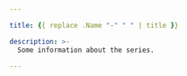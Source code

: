 ```yaml
---

title: {{ replace .Name "-" " " | title }}

description: >-
  Some information about the series.

---
```

